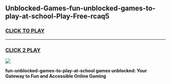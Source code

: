 
## Unblocked-Games-fun-unblocked-games-to-play-at-school-Play-Free-rcaq5
<h3>
<a href="https://premium76.site?title=fun-unblocked-games-to-play-at-school&ref=09A">CLICK TO PLAY</a></h3>
<hr>

<h3>
<a href="https://premium76.site?title=fun-unblocked-games-to-play-at-school&ref=09A">CLICK 2 PLAY</a>
  
</h3>

<a href="https://premium76.site?title=fun-unblocked-games-to-play-at-school&ref=09A"><img src="https://clearcache.store/games.png"></a>


**fun-unblocked-games-to-play-at-school games unblocked: Your Gateway to Fun and Accessible Online Gaming**
